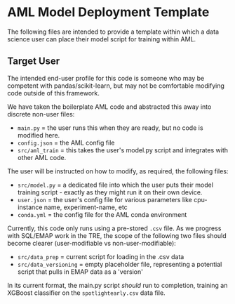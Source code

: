 # AML Model Deployment Template

The following files are intended to provide a template within which a data science user can place their model script
for training within AML.

## Target User

The intended end-user profile for this code is someone who may be competent with pandas/scikit-learn,
but may not be comfortable modifying code outside of this framework.

We have taken the boilerplate AML code and abstracted this away into discrete non-user files:
* `main.py` = the user runs this when they are ready, but no code is modified here.
* `config.json` = the AML config file
* `src/aml_train` = this takes the user's model.py script and integrates with other AML code.

The user will be instructed on how to modify, as required, the following files:
* `src/model.py` = a dedicated file into which the user puts their model training script - exactly as they might run it on their own device.
* `user.json` = the user's config file for various parameters like cpu-instance name, experiment-name, etc
* `conda.yml` = the config file for the AML conda environment

Currently, this code only runs using a pre-stored `.csv` file. As we progress with SQL/EMAP work in the TRE, the scope of the following two files should become clearer (user-modifiable vs non-user-modifiable):
* `src/data_prep` = current script for loading in the .csv data
* `src/data_versioning` = empty placeholder file, representing a potential script that pulls in EMAP data as a 'version'

In its current format, the main.py script <i>should</i> run to completion, training an XGBoost classifier on the `spotlightearly.csv` data file.